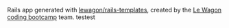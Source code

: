 Rails app generated with [lewagon/rails-templates](https://github.com/lewagon/rails-templates), created by the [Le Wagon coding bootcamp](https://www.lewagon.com) team.
testest
